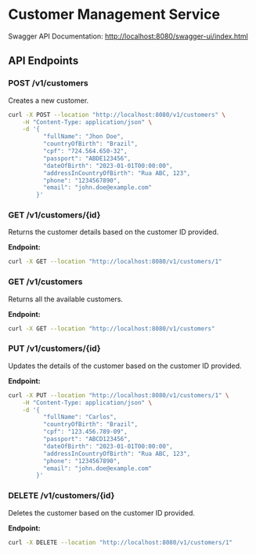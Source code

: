 # Customer Management Service
Swagger API Documentation: [http://localhost:8080/swagger-ui/index.html](http://localhost:8080/swagger-ui/index.html)

## API Endpoints

### POST /v1/customers

Creates a new customer.

```bash
curl -X POST --location "http://localhost:8080/v1/customers" \
    -H "Content-Type: application/json" \
    -d '{
          "fullName": "Jhon Doe",
          "countryOfBirth": "Brazil",
          "cpf": "724.564.650-32",
          "passport": "ABDE123456",
          "dateOfBirth": "2023-01-01T00:00:00",
          "addressInCountryOfBirth": "Rua ABC, 123",
          "phone": "1234567890",
          "email": "john.doe@example.com"
        }'
```

### GET /v1/customers/{id}

Returns the customer details based on the customer ID provided.

**Endpoint:**

```bash
curl -X GET --location "http://localhost:8080/v1/customers/1"
```

### GET /v1/customers

Returns all the available customers.

**Endpoint:**

```bash
curl -X GET --location "http://localhost:8080/v1/customers"
```

### PUT /v1/customers/{id}

Updates the details of the customer based on the customer ID provided.

**Endpoint:**

```bash
curl -X PUT --location "http://localhost:8080/v1/customers/1" \
    -H "Content-Type: application/json" \
    -d '{
          "fullName": "Carlos",
          "countryOfBirth": "Brazil",
          "cpf": "123.456.789-09",
          "passport": "ABCD123456",
          "dateOfBirth": "2023-01-01T00:00:00",
          "addressInCountryOfBirth": "Rua ABC, 123",
          "phone": "1234567890",
          "email": "john.doe@example.com"
        }'
```

### DELETE /v1/customers/{id}

Deletes the customer based on the customer ID provided.

**Endpoint:**

```bash
curl -X DELETE --location "http://localhost:8080/v1/customers/1"
```

